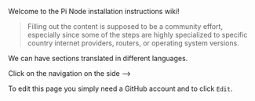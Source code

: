Welcome to the Pi Node installation instructions wiki!

> Filling out the content is supposed to be a community effort, especially since some of the steps are highly specialized to specific country internet providers, routers, or operating system versions.

We can have sections translated in different languages. 

Click on the navigation on the side -->

To edit this page you simply need a GitHub account and to click `Edit`.

